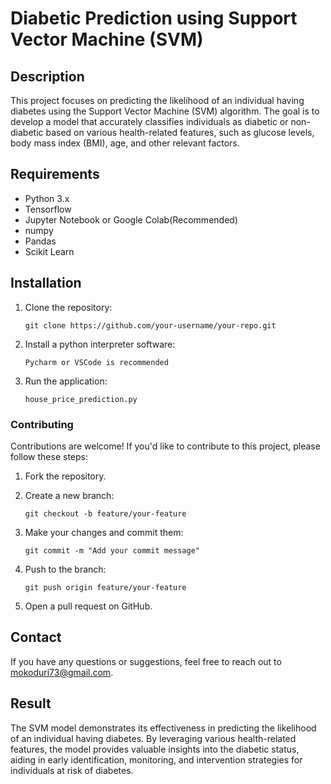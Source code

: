 
# Diabetic Prediction using Support Vector Machine (SVM)
## Description
This project focuses on predicting the likelihood of an individual having diabetes using the Support Vector Machine (SVM) algorithm. The goal is to develop a model that accurately classifies individuals as diabetic or non-diabetic based on various health-related features, such as glucose levels, body mass index (BMI), age, and other relevant factors.
## Requirements
- Python 3.x
- Tensorflow
- Jupyter Notebook or Google Colab(Recommended)
- numpy
- Pandas
- Scikit Learn

## Installation

1. Clone the repository:
   ```
   git clone https://github.com/your-username/your-repo.git
   ```

2. Install a python interpreter software:
   ```
   Pycharm or VSCode is recommended
   ```

5. Run the application:
   ```
   house_price_prediction.py
   ```

### Contributing

Contributions are welcome! If you'd like to contribute to this project, please follow these steps:

1. Fork the repository.

2. Create a new branch:
   ```
   git checkout -b feature/your-feature
   ```

3. Make your changes and commit them:
   ```
   git commit -m "Add your commit message"
   ```

4. Push to the branch:
   ```
   git push origin feature/your-feature
   ```

5. Open a pull request on GitHub.

## Contact

If you have any questions or suggestions, feel free to reach out to [mokoduri73@gmail.com](mailto:mkoduri73@gmail.com).

## Result
The SVM model demonstrates its effectiveness in predicting the likelihood of an individual having diabetes. By leveraging various health-related features, the model provides valuable insights into the diabetic status, aiding in early identification, monitoring, and intervention strategies for individuals at risk of diabetes.


